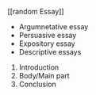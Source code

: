 
[[random Essay]]
-  Argumnetative essay
- Persuasive essay
- Expository essay
- Descriptive essays

1. Introduction
2. Body/Main part
3. Conclusion